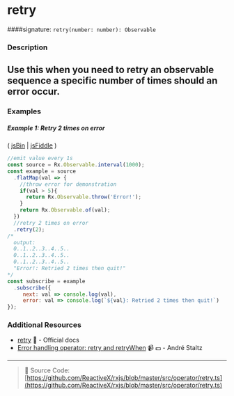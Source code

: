 # retry
####signature: `retry(number: number): Observable`

### Description

## Use this when you need to retry an observable sequence a specific number of times should an error occur.

### Examples

##### Example 1: Retry 2 times on error

( [jsBin](http://jsbin.com/yovacuxuqa/1/edit?js,console) | [jsFiddle](https://jsfiddle.net/btroncone/hg7z16bo/) )

```js
//emit value every 1s
const source = Rx.Observable.interval(1000);
const example = source
  .flatMap(val => {
    //throw error for demonstration
    if(val > 5){
      return Rx.Observable.throw('Error!');
    }
    return Rx.Observable.of(val);
  })
  //retry 2 times on error
  .retry(2);
/*
  output: 
  0..1..2..3..4..5..
  0..1..2..3..4..5..
  0..1..2..3..4..5..
  "Error!: Retried 2 times then quit!"
*/
const subscribe = example
  .subscribe({
     next: val => console.log(val),
     error: val => console.log(`${val}: Retried 2 times then quit!`)
});
```


### Additional Resources
* [retry](http://reactivex.io/rxjs/class/es6/Observable.js~Observable.html#instance-method-retry) :newspaper: - Official docs
* [Error handling operator: retry and retryWhen](https://egghead.io/lessons/rxjs-error-handling-operator-retry-and-retrywhen?course=rxjs-beyond-the-basics-operators-in-depth) :video_camera: :dollar: - André Staltz

---
> :file_folder: Source Code:  [https://github.com/ReactiveX/rxjs/blob/master/src/operator/retry.ts](https://github.com/ReactiveX/rxjs/blob/master/src/operator/retry.ts)
